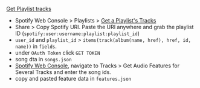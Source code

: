 [Get Playlist tracks](https://developer.spotify.com/console/get-playlist-tracks/)
- Spotify Web Console > Playlists > [Get a Playlist's Tracks](https://developer.spotify.com/console/get-playlist-tracks/)
- Share > Copy Spotify URI. Paste the URI anywhere and grab the playlist ID (`spotify:user:username:playlist:playlist_id`)
- `user_id` and `playlist_id` > `items(track(album(name, href), href, id, name))` in `fields`.
- under `OAuth Token` click `GET TOKEN` 
- song dta in  `songs.json`
- [Spotify Web Console](https://beta.developer.spotify.com/console/get-audio-features-several-tracks/), navigate to Tracks > Get Audio Features for Several Tracks and enter the song ids.
- copy and pasted feature data in `features.json`

